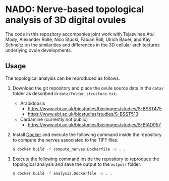 # NADO: Nerve-based topological analysis of 3D digital ovules

The code in this repository accompanies joint work with
Tejasvinee Atul Mody, Alexander Rolle, Nico Stucki, Fabian Roll, Ulrich Bauer, and Kay Schneitz on the similarities and differences in the 3D cellular
architectures underlying ovule developments.

## Usage

The topological analysis can be reproduced as follows.

1. Download the git repository and place the ovule source data in the `data/` folder as described in `data/folder_structure.txt`.
    * Arabidopsis
        *  https://www.ebi.ac.uk/biostudies/bioimages/studies/S-BSST475
        *  https://www.ebi.ac.uk/biostudies/studies/S-BSST513
    * Cardamine (currently not public)
        *  https://www.ebi.ac.uk/biostudies/bioimages/studies/S-BIAD957
    
2. Install [Docker](https://www.docker.com/) and execute the following command inside the repository to compute the nerves associated to the TIFF files.

    ```sh
    $ docker build -f compute_nerves.Dockerfile -o . .
    ```

3. Execute the following command inside the repository to reproduce the topological analysis and save the output to the `output/` folder.

    ```sh
    $ docker build -f analysis.Dockerfile -o . .
    ```